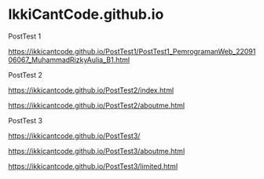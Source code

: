 # IkkiCantCode.github.io
PostTest 1

https://ikkicantcode.github.io/PostTest1/PostTest1_PemrogramanWeb_2209106067_MuhammadRizkyAulia_B1.html

PostTest 2

https://ikkicantcode.github.io/PostTest2/index.html

https://ikkicantcode.github.io/PostTest2/aboutme.html

PostTest 3

https://ikkicantcode.github.io/PostTest3/

https://ikkicantcode.github.io/PostTest3/aboutme.html

https://ikkicantcode.github.io/PostTest3/limited.html
